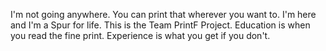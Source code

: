 I'm not going anywhere. You can print that wherever you want to. I'm here and I'm a Spur for life.
This is the Team PrintF Project.
Education is when you read the fine print. Experience is what you get if you don't.
